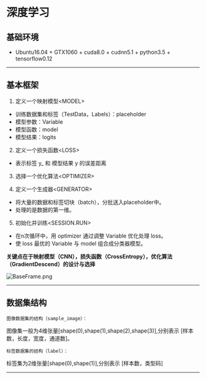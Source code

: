 # 深度学习

## 基础环境

* Ubuntu16.04 + GTX1060 + cuda8.0 + cudnn5.1 + python3.5 + tensorflow0.12

---

## 基本框架
1. 定义一个映射模型\<MODEL>
 * 训练数据集和标签（TestData，Labels）：placeholder
 * 模型参数：Variable
 * 模型函数：model
 * 模型结果：logits

2. 定义一个损失函数\<LOSS>
 * 表示标签 y_ 和 模型结果 y 的误差距离

3. 选择一个优化算法\<OPTIMIZER>

4. 定义一个生成器\<GENERATOR>
 * 将大量的数据和标签切块（batch），分批送入placeholder中。
 * 处理的是数据的第一维。

5. 初始化并训练\<SESSION.RUN>
 * 在n次循环中，用 optimizer 通过调整 Variable 优化处理 loss。
 * 使 loss 最优的 Variable 与 model 组合成分类器模型。

**关键点在于映射模型（CNN），损失函数（CrossEntropy），优化算法（GradientDescend）的设计与选择**

![BaseFrame.png](https://github.com/StriderStranger/GeistDenkmal/blob/master/%E6%B7%B1%E5%BA%A6%E5%AD%A6%E4%B9%A0/BaseFrame.png)

---

## 数据集结构
    图像数据集的结构（sample_image）：    
图像集一般为4维张量[shape(0),shape(1),shape(2),shape(3)],分别表示 [样本数，长度，宽度，通道数]。

    标签数据集的结构（label）：
标签集为2维张量[shape(0),shape(1)],分别表示 [样本数，类型码]

---


